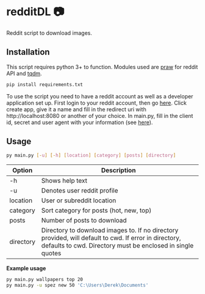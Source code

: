 # redditDL :camera:
Reddit script to download images.

## Installation

This script requires python 3+ to function. Modules used are [praw](https://github.com/praw-dev/praw) for reddit API and [tqdm](https://github.com/tqdm/tqdm).

```bash
pip install requirements.txt
```

To use the script you need to have a reddit account as well as a developer application set up. First login to your reddit account, then go [here](https://www.reddit.com/prefs/apps/). Click create app, give it a name and fill in the redirect uri with http://localhost:8080 or another of your choice. In main.py, 
fill in the client id, secret and user agent with your information (see [here]()).
## Usage

```bash
py main.py [-u] [-h] [location] [category] [posts] [directory]
```
| Option | Description |
| --- | --- |
| -h | Shows help text |
| -u | Denotes user reddit profile |
| location | User or subreddit location |
| category | Sort category for posts (hot, new, top) |
| posts | Number of posts to download |
| directory | Directory to download images to. If no directory provided, will default to cwd. If error in directory, defaults to cwd. Directory must be enclosed in single quotes|

**Example usage**
```bash
py main.py wallpapers top 20
py main.py -u spez new 50 'C:\Users\Derek\Documents'
```
